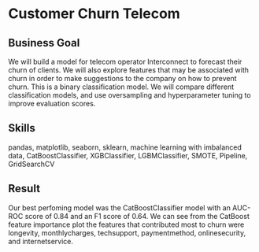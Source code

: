 # Customer Churn Telecom

## Business Goal
We will build a model for telecom operator Interconnect to forecast their churn of clients.  We will also explore features that may be associated with churn in order to make suggestions to the company on how to prevent churn. This is a binary classification model. We will compare different classification models, and use oversampling and hyperparameter tuning to improve evaluation scores.

## Skills
pandas, matplotlib, seaborn, sklearn, machine learning with imbalanced data, CatBoostClassifier, XGBClassifier, LGBMClassifier, SMOTE, Pipeline, GridSearchCV

## Result
Our best perfoming model was the CatBoostClassifier model with an AUC-ROC score of 0.84 and an F1 score of 0.64. We can see from the CatBoost feature importance plot the features that contributed most to churn were longevity, monthlycharges, techsupport, paymentmethod, onlinesecurity, and internetservice.
